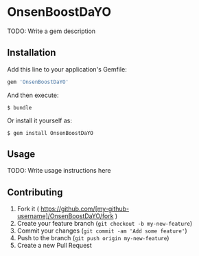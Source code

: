 # OnsenBoostDaYO

TODO: Write a gem description

## Installation

Add this line to your application's Gemfile:

```ruby
gem 'OnsenBoostDaYO'
```

And then execute:

    $ bundle

Or install it yourself as:

    $ gem install OnsenBoostDaYO

## Usage

TODO: Write usage instructions here

## Contributing

1. Fork it ( https://github.com/[my-github-username]/OnsenBoostDaYO/fork )
2. Create your feature branch (`git checkout -b my-new-feature`)
3. Commit your changes (`git commit -am 'Add some feature'`)
4. Push to the branch (`git push origin my-new-feature`)
5. Create a new Pull Request
